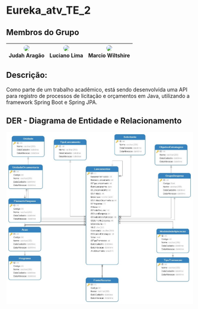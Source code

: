 # Eureka_atv_TE_2

## Membros do Grupo

| [<img src="https://github.com/judaharagao.png" width="60" style="border-radius: 50%;">](https://github.com/judaharagao) <br> Judah Aragão | [<img src="https://github.com/lucianoGIS.png" width="60" style="border-radius: 50%;">](https://github.com/lucianoGIS) <br> Luciano Lima | [<img src="https://github.com/marcioscw.png" width="60" style="border-radius: 50%;">](https://github.com/marcioscw) <br> Marcio Wiltshire |
| --- | --- | --- |




<!-- Add more contributors here -->



## Descrição:

Como parte de um trabalho acadêmico, está sendo desenvolvida uma API para registro de processos de licitação e orçamentos em Java, utilizando a framework Spring Boot e Spring JPA.

## DER - Diagrama de Entidade e Relacionamento

![DER - Orçamento](https://raw.githubusercontent.com/JudahAragao/eureka_atv_TE_2/main/ext_projeto/img/DER%20-%20Orcamento.jpg)
